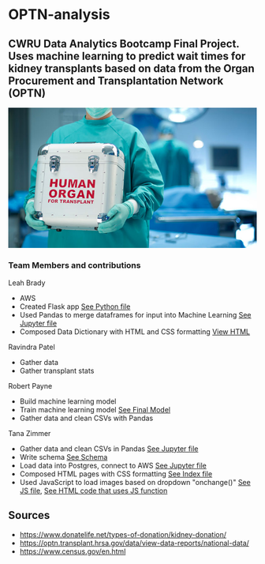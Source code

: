 # OPTN-analysis
## CWRU Data Analytics Bootcamp Final Project. Uses machine learning to predict wait times for kidney transplants based on data from the Organ Procurement and Transplantation Network (OPTN)

![](images/Organ.png)

### Team Members and contributions

Leah Brady
  * AWS
  * Created Flask app 
  [See Python file](https://github.com/Lbrady1025/OPTN-analysis/blob/main/app.py)
  * Used Pandas to merge dataframes for input into Machine Learning 
  [See Jupyter file](https://github.com/Lbrady1025/OPTN-analysis/blob/main/datamerge.ipynb)
  * Composed Data Dictionary with HTML and CSS formatting 
  [View HTML](https://github.com/Lbrady1025/OPTN-analysis/blob/main/data_dict.html)
  
Ravindra Patel
  * Gather data
  * Gather transplant stats
  
Robert Payne
  * Build machine learning model
  * Train machine learning model
  [See Final Model](https://github.com/Lbrady1025/OPTN-analysis/blob/main/timeseries_v6.ipynb)
  * Gather data and clean CSVs with Pandas
  
Tana Zimmer
  * Gather data and clean CSVs in Pandas 
  [See Jupyter file](https://github.com/Lbrady1025/OPTN-analysis/blob/main/csv_to_sql.ipynb)
  * Write schema 
  [See Schema](https://github.com/Lbrady1025/OPTN-analysis/blob/main/resources/schema.txt)
  * Load data into Postgres, connect to AWS 
  [See Jupyter file](https://github.com/Lbrady1025/OPTN-analysis/blob/main/csv_to_sql.ipynb)
  * Composed HTML pages with CSS formatting
  [See Index file](https://github.com/Lbrady1025/OPTN-analysis/blob/main/index.html)
  * Used JavaScript to load images based on dropdown "onchange()" 
  [See JS file](https://github.com/Lbrady1025/OPTN-analysis/blob/main/js/state.js), 
  [See HTML code that uses JS function](https://github.com/Lbrady1025/OPTN-analysis/blob/main/states.html)
  
## Sources
  * https://www.donatelife.net/types-of-donation/kidney-donation/
  * https://optn.transplant.hrsa.gov/data/view-data-reports/national-data/
  * https://www.census.gov/en.html
